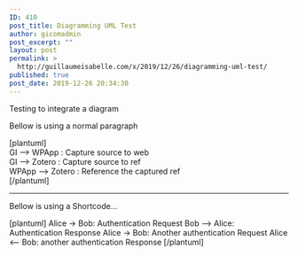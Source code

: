 ```yaml
---
ID: 410
post_title: Diagramming UML Test
author: gicomadmin
post_excerpt: ""
layout: post
permalink: >
  http://guillaumeisabelle.com/x/2019/12/26/diagramming-uml-test/
published: true
post_date: 2019-12-26 20:34:30
---
```

<!-- wp:paragraph -->

Testing to integrate a diagram

<!-- /wp:paragraph -->

<!-- wp:paragraph -->

Bellow is using a normal paragraph

<!-- /wp:paragraph -->

<!-- wp:paragraph -->

  
[plantuml]  
GI --> WPApp : Capture source to web  
GI --> Zotero : Capture source to ref  
WPApp --> Zotero : Reference the captured ref  
[/plantuml]

<!-- /wp:paragraph -->

<!-- wp:paragraph -->

  


<!-- /wp:paragraph -->

<!-- wp:paragraph -->



<!-- /wp:paragraph -->

<!-- wp:separator -->

<hr class="wp-block-separator" />

<!-- /wp:separator -->

<!-- wp:paragraph -->

Bellow is using a Shortcode...

<!-- /wp:paragraph -->

<!-- wp:shortcode --> [plantuml] Alice -> Bob: Authentication Request Bob --> Alice: Authentication Response Alice -> Bob: Another authentication Request Alice <-- Bob: another authentication Response [/plantuml] 

<!-- /wp:shortcode -->